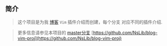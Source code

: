 
## 简介

> 这个项目是为我 [博客][] `Vim` 插件介绍而创建，每个分支
对应不同的插件介绍.

> 更多信息请参见本项目的 [master分支](https://github.com/NsLib/blog-vim-proj) [https://github.com/NsLib/blog-vim-proj](https://github.com/NsLib/blog-vim-proj)


[博客]: http://www.hackers-delight.com/
